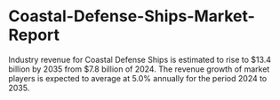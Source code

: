 # Coastal-Defense-Ships-Market-Report
Industry revenue for Coastal Defense Ships is estimated to rise to $13.4 billion by 2035 from $7.8 billion of 2024. The revenue growth of market players is expected to average at 5.0% annually for the period 2024 to 2035.
